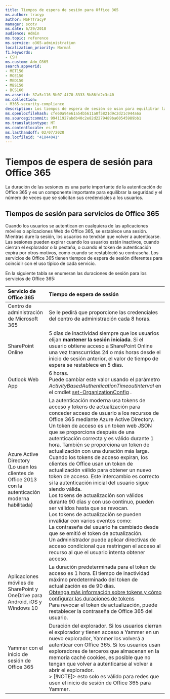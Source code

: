 ```yaml
---
title: Tiempos de espera de sesión para Office 365
ms.author: tracyp
author: MSFTTracyP
manager: scotv
ms.date: 6/29/2018
audience: Admin
ms.topic: reference
ms.service: o365-administration
localization_priority: Normal
f1.keywords:
- CSH
ms.custom: Adm_O365
search.appverid:
- MET150
- MOE150
- MED150
- MBS150
- BCS160
ms.assetid: 37a5c116-5b07-4f70-8333-5b86fd2c3c40
ms.collection:
- M365-security-compliance
description: Los tiempos de espera de sesión se usan para equilibrar la seguridad y la facilidad de acceso en aplicaciones cliente de Office 365.
ms.openlocfilehash: cfe60a94e61a54b5611a0f5821d9c2d21c944a6a
ms.sourcegitcommit: 99411927abdb40c2e82d2279489ba60545989bb1
ms.translationtype: MT
ms.contentlocale: es-ES
ms.lasthandoff: 02/07/2020
ms.locfileid: "41844041"
---
```

# <a name="session-timeouts-for-office-365"></a>Tiempos de espera de sesión para Office 365

La duración de las sesiones es una parte importante de la autenticación de Office 365 y es un componente importante para equilibrar la seguridad y el número de veces que se solicitan sus credenciales a los usuarios.
  
## <a name="session-times-for-office-365-services"></a>Tiempos de sesión para servicios de Office 365

Cuando los usuarios se autentican en cualquiera de las aplicaciones móviles o aplicaciones Web de Office 365, se establece una sesión. Mientras dure la sesión, los usuarios no tendrán que volver a autenticarse. Las sesiones pueden expirar cuando los usuarios están inactivos, cuando cierran el explorador o la pestaña, o cuando el token de autenticación expira por otros motivos, como cuando se restableció su contraseña. Los servicios de Office 365 tienen tiempos de espera de sesión diferentes para coincidir con el uso típico de cada servicio.
  
En la siguiente tabla se enumeran las duraciones de sesión para los servicios de Office 365:
  
|**Servicio de Office 365**|**Tiempo de espera de sesión**|
|:-----|:-----|
|Centro de administración de Microsoft 365  <br/> |Se le pedirá que proporcione las credenciales del centro de administración cada 8 horas.  <br/> |
|SharePoint Online  <br/> |5 días de inactividad siempre que los usuarios elijan **mantener la sesión iniciada**. Si el usuario obtiene acceso a SharePoint Online una vez transcurridas 24 o más horas desde el inicio de sesión anterior, el valor de tiempo de espera se restablece en 5 días.  <br/> |
|Outlook Web App  <br/> |6 horas.  <br/> Puede cambiar este valor usando el parámetro _ActivityBasedAuthenticationTimeoutInterval_ en el cmdlet [set-OrganizationConfig](https://go.microsoft.com/fwlink/p/?LinkId=615378) .  <br/> |
|Azure Active Directory  <br/> (Lo usan los clientes de Office 2013 con la autenticación moderna habilitada)  <br/> | La autenticación moderna usa tokens de acceso y tokens de actualización para conceder acceso de usuario a los recursos de Office 365 mediante Azure Active Directory. Un token de acceso es un token web JSON que se proporciona después de una autenticación correcta y es válido durante 1 hora. También se proporciona un token de actualización con una duración más larga. Cuando los tokens de acceso expiran, los clientes de Office usan un token de actualización válido para obtener un nuevo token de acceso. Este intercambio es correcto si la autenticación inicial del usuario sigue siendo válida.  <br/>  Los tokens de actualización son válidos durante 90 días y con uso continuo, pueden ser válidos hasta que se revocan.  <br/>  Los tokens de actualización se pueden invalidar con varios eventos como:  <br/>  La contraseña del usuario ha cambiado desde que se emitió el token de actualización.  <br/>  Un administrador puede aplicar directivas de acceso condicional que restringen el acceso al recurso al que el usuario intenta obtener acceso.  <br/> |
|Aplicaciones móviles de SharePoint y OneDrive para Android, iOS y Windows 10  <br/> |La duración predeterminada para el token de acceso es 1 hora. El tiempo de inactividad máximo predeterminado del token de actualización es de 90 días.  <br/> [Obtenga más información sobre tokens y cómo configurar las duraciones de tokens](https://docs.microsoft.com/azure/active-directory/active-directory-configurable-token-lifetimes) <br/> Para revocar el token de actualización, puede restablecer la contraseña de Office 365 del usuario.  <br/> |
|Yammer con el inicio de sesión de Office 365  <br/> |Duración del explorador. Si los usuarios cierran el explorador y tienen acceso a Yammer en un nuevo explorador, Yammer los volverá a autenticar con Office 365. Si los usuarios usan exploradores de terceros que almacenan en la memoria caché cookies, es posible que no tengan que volver a autenticarse al volver a abrir el explorador.  <br/> > [!NOTE]> esto solo es válido para redes que usen el inicio de sesión de Office 365 para Yammer.           |
   

